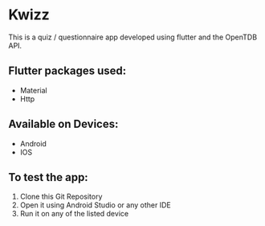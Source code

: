 # Kwizz
This is a quiz / questionnaire app developed using flutter and the OpenTDB API.
## Flutter packages used:
- Material
- Http
## Available on Devices:
- Android
- IOS
## To test the app:
1. Clone this Git Repository
2. Open it using Android Studio or any other IDE
3. Run it on any of the listed device

